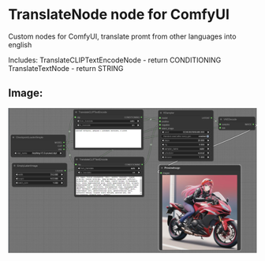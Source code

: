# TranslateNode node for ComfyUI

Custom nodes for ComfyUI, translate promt from other languages into english

Includes:
TranslateCLIPTextEncodeNode - return CONDITIONING
TranslateTextNode - return STRING

## Image:

![TranslateCLIPTextEncodeNode](https://github.com/AlekPet/ComfyUI_Custom_Nodes_AlekPet/raw/master/TranslateNode/image_Translate_Node.jpg)
